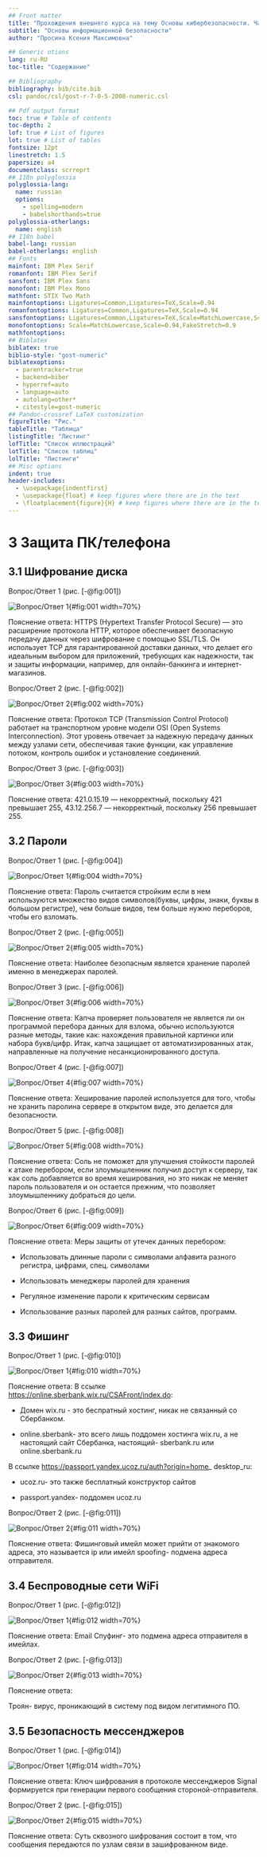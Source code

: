 ```yaml
---
## Front matter
title: "Прохождения внешнего курса на тему Основы кибербезопасности. Часть 2"
subtitle: "Основы информационной безопасности"
author: "Просина Ксения Максимовна"

## Generic otions
lang: ru-RU
toc-title: "Содержание"

## Bibliography
bibliography: bib/cite.bib
csl: pandoc/csl/gost-r-7-0-5-2008-numeric.csl

## Pdf output format
toc: true # Table of contents
toc-depth: 2
lof: true # List of figures
lot: true # List of tables
fontsize: 12pt
linestretch: 1.5
papersize: a4
documentclass: scrreprt
## I18n polyglossia
polyglossia-lang:
  name: russian
  options:
	- spelling=modern
	- babelshorthands=true
polyglossia-otherlangs:
  name: english
## I18n babel
babel-lang: russian
babel-otherlangs: english
## Fonts
mainfont: IBM Plex Serif
romanfont: IBM Plex Serif
sansfont: IBM Plex Sans
monofont: IBM Plex Mono
mathfont: STIX Two Math
mainfontoptions: Ligatures=Common,Ligatures=TeX,Scale=0.94
romanfontoptions: Ligatures=Common,Ligatures=TeX,Scale=0.94
sansfontoptions: Ligatures=Common,Ligatures=TeX,Scale=MatchLowercase,Scale=0.94
monofontoptions: Scale=MatchLowercase,Scale=0.94,FakeStretch=0.9
mathfontoptions:
## Biblatex
biblatex: true
biblio-style: "gost-numeric"
biblatexoptions:
  - parentracker=true
  - backend=biber
  - hyperref=auto
  - language=auto
  - autolang=other*
  - citestyle=gost-numeric
## Pandoc-crossref LaTeX customization
figureTitle: "Рис."
tableTitle: "Таблица"
listingTitle: "Листинг"
lofTitle: "Список иллюстраций"
lotTitle: "Список таблиц"
lolTitle: "Листинги"
## Misc options
indent: true
header-includes:
  - \usepackage{indentfirst}
  - \usepackage{float} # keep figures where there are in the text
  - \floatplacement{figure}{H} # keep figures where there are in the text
---
```


# 3 Защита ПК/телефона

## 3.1 Шифрование диска

Вопрос/Ответ 1 (рис. [-@fig:001])

![Вопрос/Ответ 1](image/3.1.1.png){#fig:001 width=70%}

Пояснение ответа:
HTTPS (Hypertext Transfer Protocol Secure) — это расширение протокола HTTP, которое обеспечивает безопасную передачу данных через шифрование с помощью SSL/TLS. Он использует TCP для гарантированной доставки данных, что делает его идеальным выбором для приложений, требующих как надежности, так и защиты информации, например, для онлайн-банкинга и интернет-магазинов.

Вопрос/Ответ 2 (рис. [-@fig:002])

![Вопрос/Ответ 2](image/3.1.2.png){#fig:002 width=70%}

Пояснение ответа:
Протокол TCP (Transmission Control Protocol) работает на транспортном уровне модели OSI (Open Systems Interconnection). Этот уровень отвечает за надежную передачу данных между узлами сети, обеспечивая такие функции, как управление потоком, контроль ошибок и установление соединений.

Вопрос/Ответ 3 (рис. [-@fig:003])

![Вопрос/Ответ 3](image/3.1.3.png){#fig:003 width=70%}

Пояснение ответа:
421.0.15.19 — некорректный, поскольку 421 превышает 255, 43.12.256.7 — некорректный, поскольку 256 превышает 255.

## 3.2 Пароли

Вопрос/Ответ 1 (рис. [-@fig:004])

![Вопрос/Ответ 1](image/3.2.1.png){#fig:004 width=70%}

Пояснение ответа:
Пароль считается стройким если в нем используются множество видов символов(буквы, цифры, знаки, буквы в большом регистре), чем больше видов, тем больше нужно переборов, чтобы его взломать.

Вопрос/Ответ 2 (рис. [-@fig:005])

![Вопрос/Ответ 2](image/3.2.2.png){#fig:005 width=70%}

Пояснение ответа:
Наиболее безопасным является хранение паролей именно в менеджерах паролей. 

Вопрос/Ответ 3 (рис. [-@fig:006])

![Вопрос/Ответ 3](image/3.2.3.png){#fig:006 width=70%}

Пояснение ответа:
Капча проверяет пользователя не является ли он программой перебора данных для взлома, обычно используются разные методы, такие как: нахождения правильной картинки или набора букв/цифр. Итак, капча защищает от автоматизированных атак, направленные на получение несанкционированного доступа.

Вопрос/Ответ 4 (рис. [-@fig:007])

![Вопрос/Ответ 4](image/3.2.4.png){#fig:007 width=70%}

Пояснение ответа:
Хеширование паролей используется для того, чтобы не хранить паролина сервере в открытом виде, это делается для безопасности.

Вопрос/Ответ 5 (рис. [-@fig:008])

![Вопрос/Ответ 5](image/3.2.5.png){#fig:008 width=70%}

Пояснение ответа:
Соль не поможет для улучшения стойкости паролей к атаке перебором, если злоумышленник получил доступ к серверу, так как соль добавляется во время хеширования, но это никак не меняет пароль пользователя и он остается прежним, что позволяет злоумышленнику добраться до цели.

Вопрос/Ответ 6 (рис. [-@fig:009])

![Вопрос/Ответ 6](image/3.2.6.png){#fig:009 width=70%}

Пояснение ответа:
Меры защиты от утечек данных перебором:

- Использовать длинные пароли с символами алфавита разного регистра, цифрами, спец. символами 

- Использовать менеджеры паролей для хранения 

- Регуляное изменение пароли к критическим сервисам 

- Использование разных паролей для разных сайтов, программ.

## 3.3 Фишинг 

Вопрос/Ответ 1 (рис. [-@fig:010])

![Вопрос/Ответ 1](image/3.3.1.png){#fig:010 width=70%}

Пояснение ответа:
В ссылке https://online.sberbank.wix.ru/CSAFront/index.do:

- Домен wix.ru - это беспратный хостинг, никак не связанный со Сбербанком.

- online.sberbank- это всего лишь поддомен хостинга wix.ru, а не настоящий сайт Сбербанка, настоящий- sberbank.ru или online.sberbank.ru

В ссылке https://passport.yandex.ucoz.ru/auth?origin=home_ desktop_ru:

- ucoz.ru- это также бесплатный конструктор сайтов 

- passport.yandex- поддомен ucoz.ru

Вопрос/Ответ 2 (рис. [-@fig:011])

![Вопрос/Ответ 2](image/3.3.2.png){#fig:011 width=70%}

Пояснение ответа:
Фишинговый имейл может прийти от знакомого адреса, это называется ip или имейл spoofing- подмена адреса отправителя.

## 3.4 Беспроводные сети WiFi

Вопрос/Ответ 1 (рис. [-@fig:012])

![Вопрос/Ответ 1](image/3.4.1.png){#fig:012 width=70%}

Пояснение ответа:
Email Спуфинг- это подмена адреса отправителя в имейлах.

Вопрос/Ответ 2 (рис. [-@fig:013])

![Вопрос/Ответ 2](image/3.4.2.png){#fig:013 width=70%}

Пояснение ответа:

Троян- вирус, проникающий в систему под видом легитимного ПО.

## 3.5 Безопасность мессенджеров

Вопрос/Ответ 1 (рис. [-@fig:014])

![Вопрос/Ответ 1](image/3.5.1.png){#fig:014 width=70%}

Пояснение ответа:
Ключ шифрования в протоколе мессенджеров Signal формируется при генерации первого сообщения стороной-отправителя.

Вопрос/Ответ 2 (рис. [-@fig:015])

![Вопрос/Ответ 2](image/3.5.2.png){#fig:015 width=70%}

Пояснение ответа:
Суть сквозного шифрования состоит в том, что сообщения передаются по узлам связи в зашифрованном виде.







